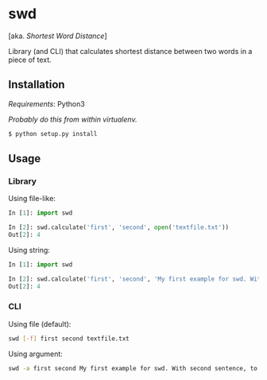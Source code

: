 # swd

[aka. *Shortest Word Distance*]

Library (and CLI) that calculates shortest distance between two words in a piece of text.

## Installation

*Requirements*: Python3

*Probably do this from within virtualenv.*

```bash
$ python setup.py install
```

## Usage

### Library

Using file-like:

```python
In [1]: import swd

In [2]: swd.calculate('first', 'second', open('textfile.txt'))
Out[2]: 4
```

Using string:

```python
In [1]: import swd

In [2]: swd.calculate('first', 'second', 'My first example for swd. With second sentence, to make sense.')
Out[2]: 4
```

### CLI

Using file (default):

```bash
swd [-f] first second textfile.txt
```

Using argument:

```bash
swd -a first second My first example for swd. With second sentence, to make sense.
```
